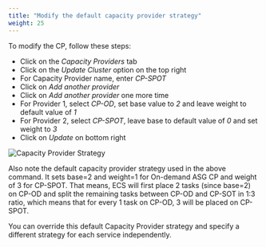 ```yaml
---
title: "Modify the default capacity provider strategy"
weight: 25
---
```


To modify the CP, follow these steps:

* Click on the *Capacity Providers* tab
* Click on the *Update Cluster* option on the top right
* For Capacity Provider name, enter *CP-SPOT*
* Click on *Add another provider*
* Click on *Add another provider* one more time
* For Provider 1, select *CP-OD*, set base value to *2* and leave weight to default value of *1*
* For Provider 2, select *CP-SPOT*, leave base to default value of *0* and set weight to *3*
* Click on *Update* on bottom right


![Capacity Provider Strategy](/images/ecs-spot-capacity-providers/CPS.png)

Also note the default capacity provider strategy used in the above command. It sets base=2 and weight=1 for On-demand ASG CP and weight of 3 for CP-SPOT. That means, ECS will first place 2 tasks (since base=2) on CP-OD and split the remaining tasks between CP-OD and CP-SOT in 1:3 ratio, which means that for every 1 task on CP-OD, 3 will be placed on CP-SPOT.

You can override this default Capacity Provider strategy and specify a different strategy for each service independently. 
